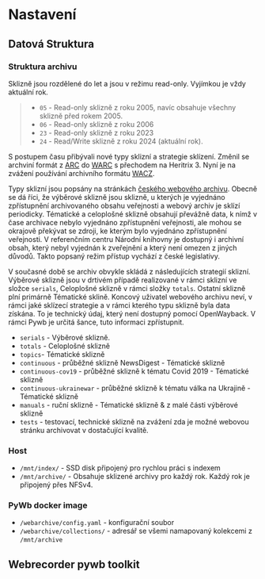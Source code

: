 # Nastavení

## Datová Struktura

### Struktura archivu

Sklizně jsou rozdělené do let a jsou v režimu read-only. Vyjímkou je vždy aktuální rok.

> - `05` - Read-only sklizně z roku 2005, navíc obsahuje všechny sklizně před rokem 2005.
> - `06` - Read-only sklizně z roku 2006
> - `23` - Read-only sklizně z roku 2023
> - `24` - Read/Write sklizně z roku 2024 (aktuální rok).

S postupem času přibývali nové typy sklizní a strategie sklízení. Změnil se archviní formát z [ARC](https://archive.org/web/researcher/ArcFileFormat.php) do [WARC](http://bibnum.bnf.fr/WARC/) s přechodem na Heritrix 3. Nyní je na zvážení používání archivního formátu [WACZ](https://specs.webrecorder.net/wacz/1.1.1/).

Typy sklizní jsou popsány na stránkách [českého webového archivu](https://webarchiv.cz/cs/o-webarchivu). Obecně se dá říci, že výběrové sklizně jsou sklizně, u kterých je vyjednáno zpřístupnění archivovaného obsahu veřejnosti a webový archiv je sklízí periodicky. Tématické a celoplošné sklizně obsahují převážně data, k nímž v čase archivace nebylo vyjednáno zpřístupnění veřejnosti, ale mohou se okrajově překývat se zdroji, ke kterým bylo vyjednáno zpřístupnění veřejnosti. V referenčním centru Národní knihovny je dostupný i archivní obsah, který nebyl vyjednán k zveřejnění a který není omezen z jiných důvodů. Takto popsaný režim přístup vychází z české legislativy.

V současné době se archiv obvykle skládá z následujících strategií sklizní. Výběrové sklizně jsou v drtivém případě realizované v rámci sklizní ve složce `serials`, Celoplošné sklizně v rámci složky `totals`. Ostatní sklizně plní primárně Tématické sklině. Koncový uživatel webového archivu neví, v rámci jaké sklízecí strategie a v rámci kterého typu sklizně byla data získána. To je technický údaj, který není dostupný pomocí OpenWayback. V rámci Pywb je určitá šance, tuto informaci zpřístupnit.

- `serials` - Výběrové sklizně.
- `totals` - Celoplošné sklizně
- `topics`- Tématické sklizně
- `continuous` - průběžné sklizně NewsDigest - Tématické sklizně
- `continuous-cov19` - průběžné sklizně k tématu Covid 2019 - Tématické sklizně
- `continuous-ukrainewar` - průběžné sklizně k tématu válka na Ukrajině - Tématické sklizně
- `manuals` - ruční sklizně - Tématické sklizně & z malé části výběrové sklizně
- `tests` - testovací, technické sklizně na zvážení zda je možné webovou stránku archivovat v dostačující kvalitě.

### Host

- `/mnt/index/` - SSD disk připojený pro rychlou práci s indexem
- `/mnt/archive/` - Obsahuje sklizené archivy pro každý rok. Každý rok je připojený přes NFSv4.

### PyWb docker image

- `/webarchive/config.yaml` - konfigurační soubor
- `/webarchive/collections/` - adresář se všemi namapovaný kolekcemi z `/mnt/archive`

## Webrecorder pywb toolkit
